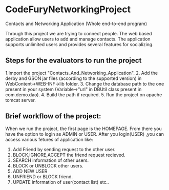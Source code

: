 # CodeFuryNetworkingProject
Contacts and Networking Application (Whole end-to-end program)

Through this project we are trying to connect people. The web based application allow users to add and manage contacts. The application supports unlimited users and provides several features for socializing.
## Steps for the evaluators to run the project
1.Import the project "Contacts_And_Networking_Application".
2. Add the derby and GSON jar files (according to the supported version) in WebContent->WEB-INF->lib folder.
3. Change the database path to the one present in your system (Variable->"url" in DBUtil class present in com.demo.dao).
4. Build the path if required.
5. Run the project on apache tomcat server.

## Brief workflow of the project:
When we run the project, the first page is the HOMEPAGE. From there you have the option to login as ADMIN or USER. After you login(USER) ,you can access various fetures of application like:
1. Add Friend by sending request to the other user.
2. BLOCK,IGNORE,ACCEPT the friend request recieved.
3. SEARCH information of other users. 
4. BLOCK or UNBLOCK other users.
5. ADD NEW USER 
6. UNFRIEND or BLOCK  friend.
7. UPDATE information of user(contact list) etc.. 
